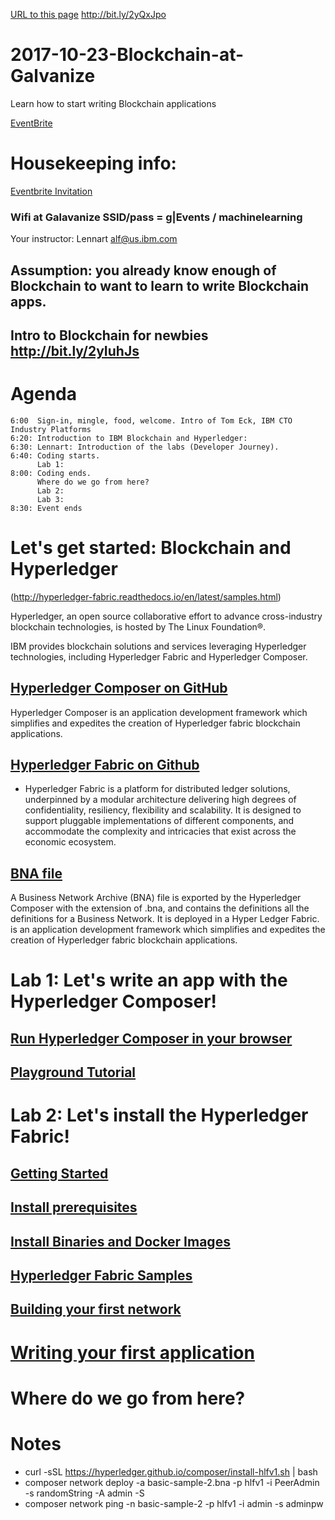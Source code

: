 
[URL to this page](http://bit.ly/2yQxJpo) http://bit.ly/2yQxJpo 

# 2017-10-23-Blockchain-at-Galvanize 
Learn how to start writing Blockchain applications

[EventBrite](https://www.eventbrite.com/e/learn-how-to-develop-blockchain-apps-tickets-38129072081)

# Housekeeping info:
[Eventbrite Invitation](https://www.eventbrite.com/e/learn-how-to-build-fintech-applications-that-use-watson-ai-tickets-37213362168)

### Wifi at Galavanize SSID/pass = g|Events / machinelearning
Your instructor: Lennart alf@us.ibm.com

## Assumption: you already know enough of Blockchain to want to learn to write Blockchain apps. 
## Intro to Blockchain for newbies http://bit.ly/2yIuhJs

# Agenda
~~~
6:00  Sign-in, mingle, food, welcome. Intro of Tom Eck, IBM CTO Industry Platforms
6:20: Introduction to IBM Blockchain and Hyperledger: 
6:30: Lennart: Introduction of the labs (Developer Journey). 
6:40: Coding starts.
      Lab 1:  
8:00: Coding ends.
      Where do we go from here?  
      Lab 2:
      Lab 3:
8:30: Event ends   
~~~ 

# Let's get started: Blockchain and Hyperledger

(http://hyperledger-fabric.readthedocs.io/en/latest/samples.html)

Hyperledger, an open source collaborative effort to advance cross-industry blockchain technologies, 
is hosted by The Linux Foundation®. 

IBM provides blockchain solutions and services leveraging Hyperledger technologies, 
including Hyperledger Fabric and Hyperledger Composer.

## [Hyperledger Composer on GitHub](https://github.com/hyperledger/composer)
Hyperledger Composer is an application development framework which simplifies and expedites the creation of Hyperledger fabric blockchain applications.

## [Hyperledger Fabric on Github](https://github.com/hyperledger/fabric)

* Hyperledger Fabric is a platform for distributed ledger solutions, underpinned by 
a modular architecture delivering high degrees of confidentiality, resiliency, 
flexibility and scalability. It is designed to support pluggable implementations 
of different components, and accommodate the complexity and intricacies that exist 
across the economic ecosystem.

## [BNA file](https://hyperledger.github.io/composer/reference/commands.html)
A Business Network Archive (BNA) file is exported by the Hyperledger Composer with the extension of .bna, and contains the definitions all the definitions for a Business Network. It is deployed in a Hyper Ledger Fabric. 
 is an application development framework which simplifies and 
expedites the creation of Hyperledger fabric blockchain applications.


# Lab 1: Let's write an app with the Hyperledger Composer!
## [Run Hyperledger Composer in your browser](https://hyperledger.github.io/composer/)
## [Playground Tutorial](https://hyperledger.github.io/composer/tutorials/playground-guide.html)

# Lab 2: Let's install the Hyperledger Fabric!
## [Getting Started](http://hyperledger-fabric.readthedocs.io/en/latest/getting_started.html)
## [Install prerequisites](http://hyperledger-fabric.readthedocs.io/en/latest/getting_started.html#install-prerequisites)
## [Install Binaries and Docker Images](http://hyperledger-fabric.readthedocs.io/en/latest/getting_started.html#install-binaries-and-docker-images)
## [Hyperledger Fabric Samples](http://hyperledger-fabric.readthedocs.io/en/latest/getting_started.html#hyperledger-fabric-samples)
## [Building your first network](http://hyperledger-fabric.readthedocs.io/en/latest/build_network.html)

# [Writing your first application](http://hyperledger-fabric.readthedocs.io/en/latest/write_first_app.html)

# Where do we go from here?

# Notes

* curl -sSL https://hyperledger.github.io/composer/install-hlfv1.sh | bash
* composer network deploy -a basic-sample-2.bna -p hlfv1 -i PeerAdmin -s randomString -A admin -S
* composer network ping -n basic-sample-2 -p hlfv1 -i admin -s adminpw

